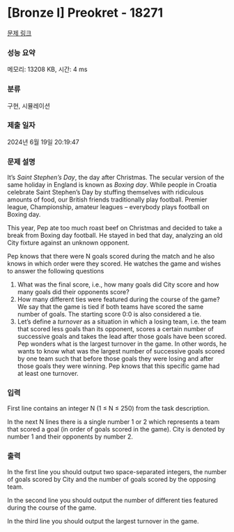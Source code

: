 # [Bronze I] Preokret - 18271 

[문제 링크](https://www.acmicpc.net/problem/18271) 

### 성능 요약

메모리: 13208 KB, 시간: 4 ms

### 분류

구현, 시뮬레이션

### 제출 일자

2024년 6월 19일 20:19:47

### 문제 설명

<p>It’s <em>Saint Stephen’s Day</em>, the day after Christmas. The secular version of the same holiday in England is known as <em>Boxing day</em>. While people in Croatia celebrate Saint Stephen’s Day by stuffing themselves with ridiculous amounts of food, our British friends traditionally play football. Premier league, Championship, amateur leagues – everybody plays football on Boxing day.</p>

<p>This year, Pep ate too much roast beef on Christmas and decided to take a break from Boxing day football. He stayed in bed that day, analyzing an old City fixture against an unknown opponent.</p>

<p>Pep knows that there were N goals scored during the match and he also knows in which order were they scored. He watches the game and wishes to answer the following questions</p>

<ol>
	<li>What was the final score, i.e., how many goals did City score and how many goals did their opponents score?</li>
	<li>How many different ties were featured during the course of the game? We say that the game is tied if both teams have scored the same number of goals. The starting score 0:0 is also considered a tie.</li>
	<li>Let’s define a <em>turnover</em> as a situation in which a losing team, i.e. the team that scored less goals than its opponent, scores a certain number of successive goals and takes the lead after those goals have been scored. Pep wonders what is the largest turnover in the game. In other words, he wants to know what was the largest number of successive goals scored by one team such that before those goals they were losing and after those goals they were winning. Pep knows that this specific game had at least one turnover.</li>
</ol>

### 입력 

 <p>First line contains an integer N (1 ≤ N ≤ 250) from the task description.</p>

<p>In the next N lines there is a single number 1 or 2 which represents a team that scored a goal (in order of goals scored in the game). City is denoted by number 1 and their opponents by number 2.</p>

### 출력 

 <p>In the first line you should output two space-separated integers, the number of goals scored by City and the number of goals scored by the opposing team.</p>

<p>In the second line you should output the number of different ties featured during the course of the game.</p>

<p>In the third line you should output the largest turnover in the game.</p>

